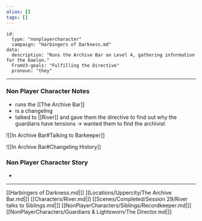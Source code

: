 ```yaml
---
alias: []
tags: []
---
```


```RpgManager4
id: 
  type: "nonplayercharacter"
  campaign: "Harbingers of Darkness.md"
data: 
  description: "Runs the Archive Bar on Level 4, gathering information for the Daelon."
  FromV3-goals: "Fulfilling the Directive"
  pronoun: "they"
```
---
### Non Player Character Notes
 - runs the [[The Archive Bar]]
 - is a changeling
 - talked to [[River]] and gave them the directive to find out why the guardians have tensions -> wanted them to find the archivist

![[In Archive Bar#Talking to Barkeeper]]

![[In Archive Bar#Changeling History]]

### Non Player Character Story
 - 

---

[[Harbingers of Darkness.md|]]
[[Locations/Uppercity/The Archive Bar.md|]]
[[Characters/River.md|]]
[[Scenes/Completed/Session 29/River talks to Siblings.md|]]
[[NonPlayerCharacters/Siblings/Recordkeeper.md|]]
[[NonPlayerCharacters/Guardians & Lightsworn/The Director.md|]]